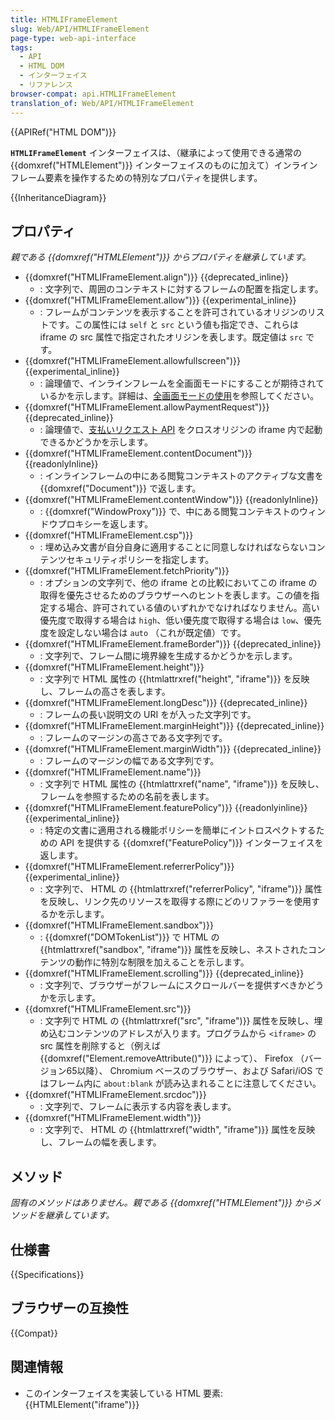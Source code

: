```yaml
---
title: HTMLIFrameElement
slug: Web/API/HTMLIFrameElement
page-type: web-api-interface
tags:
  - API
  - HTML DOM
  - インターフェイス
  - リファレンス
browser-compat: api.HTMLIFrameElement
translation_of: Web/API/HTMLIFrameElement
---
```

{{APIRef("HTML DOM")}}

**`HTMLIFrameElement`** インターフェイスは、（継承によって使用できる通常の {{domxref("HTMLElement")}} インターフェイスのものに加えて）インラインフレーム要素を操作するための特別なプロパティを提供します。

{{InheritanceDiagram}}

## プロパティ

_親である {{domxref("HTMLElement")}} からプロパティを継承しています。_

- {{domxref("HTMLIFrameElement.align")}} {{deprecated_inline}}
  - : 文字列で、周囲のコンテキストに対するフレームの配置を指定します。
- {{domxref("HTMLIFrameElement.allow")}} {{experimental_inline}}
  - : フレームがコンテンツを表示することを許可されているオリジンのリストです。この属性には `self` と `src` という値も指定でき、これらは iframe の src 属性で指定されたオリジンを表します。既定値は `src` です。
- {{domxref("HTMLIFrameElement.allowfullscreen")}} {{experimental_inline}}
  - : 論理値で、インラインフレームを全画面モードにすることが期待されているかを示します。詳細は、[全画面モードの使用](/ja/docs/Web/API/Fullscreen_API)を参照してください。
- {{domxref("HTMLIFrameElement.allowPaymentRequest")}} {{deprecated_inline}}
  - : 論理値で、[支払いリクエスト API](/ja/docs/Web/API/Payment_Request_API) をクロスオリジンの iframe 内で起動できるかどうかを示します。
- {{domxref("HTMLIFrameElement.contentDocument")}} {{readonlyInline}}
  - : インラインフレームの中にある閲覧コンテキストのアクティブな文書を {{domxref("Document")}} で返します。
- {{domxref("HTMLIFrameElement.contentWindow")}} {{readonlyInline}}
  - : {{domxref("WindowProxy")}} で、中にある閲覧コンテキストのウィンドウプロキシーを返します。
- {{domxref("HTMLIFrameElement.csp")}}
  - : 埋め込み文書が自分自身に適用することに同意しなければならないコンテンツセキュリティポリシーを指定します。
- {{domxref("HTMLIFrameElement.fetchPriority")}}
  - : オプションの文字列で、他の iframe との比較においてこの iframe の取得を優先させるためのブラウザーへのヒントを表します。この値を指定する場合、許可されている値のいずれかでなければなりません。高い優先度で取得する場合は `high`、低い優先度で取得する場合は `low`、優先度を設定しない場合は `auto` （これが既定値）です。
- {{domxref("HTMLIFrameElement.frameBorder")}} {{deprecated_inline}}
  - : 文字列で、フレーム間に境界線を生成するかどうかを示します。
- {{domxref("HTMLIFrameElement.height")}}
  - : 文字列で HTML 属性の {{htmlattrxref("height", "iframe")}} を反映し、フレームの高さを表します。
- {{domxref("HTMLIFrameElement.longDesc")}} {{deprecated_inline}}
  - : フレームの長い説明文の URI をが入った文字列です。
- {{domxref("HTMLIFrameElement.marginHeight")}} {{deprecated_inline}}
  - : フレームのマージンの高さである文字列です。
- {{domxref("HTMLIFrameElement.marginWidth")}} {{deprecated_inline}}
  - : フレームのマージンの幅である文字列です。
- {{domxref("HTMLIFrameElement.name")}}
  - : 文字列で HTML 属性の {{htmlattrxref("name", "iframe")}} を反映し、フレームを参照するための名前を表します。
- {{domxref("HTMLIFrameElement.featurePolicy")}} {{readonlyinline}}{{experimental_inline}}
  - : 特定の文書に適用される機能ポリシーを簡単にイントロスペクトするための API を提供する {{domxref("FeaturePolicy")}} インターフェイスを返します。
- {{domxref("HTMLIFrameElement.referrerPolicy")}} {{experimental_inline}}
  - : 文字列で、 HTML の {{htmlattrxref("referrerPolicy", "iframe")}} 属性を反映し、リンク先のリソースを取得する際にどのリファラーを使用するかを示します。
- {{domxref("HTMLIFrameElement.sandbox")}}
  - : {{domxref("DOMTokenList")}} で HTML の {{htmlattrxref("sandbox", "iframe")}} 属性を反映し、ネストされたコンテンツの動作に特別な制限を加えることを示します。
- {{domxref("HTMLIFrameElement.scrolling")}} {{deprecated_inline}}
  - : 文字列で、ブラウザーがフレームにスクロールバーを提供すべきかどうかを示します。
- {{domxref("HTMLIFrameElement.src")}}
  - : 文字列で HTML の {{htmlattrxref("src", "iframe")}} 属性を反映し、埋め込むコンテンツのアドレスが入ります。プログラムから `<iframe>` の src 属性を削除すると（例えば {{domxref("Element.removeAttribute()")}} によって）、 Firefox （バージョン65以降）、 Chromium ベースのブラウザー、および Safari/iOS ではフレーム内に `about:blank` が読み込まれることに注意してください。
- {{domxref("HTMLIFrameElement.srcdoc")}}
  - : 文字列で、フレームに表示する内容を表します。
- {{domxref("HTMLIFrameElement.width")}}
  - : 文字列で、 HTML の {{htmlattrxref("width", "iframe")}} 属性を反映し、フレームの幅を表します。

## メソッド

_固有のメソッドはありません。親である {{domxref("HTMLElement")}} からメソッドを継承しています。_

## 仕様書

{{Specifications}}

## ブラウザーの互換性

{{Compat}}

## 関連情報

- このインターフェイスを実装している HTML 要素: {{HTMLElement("iframe")}}
